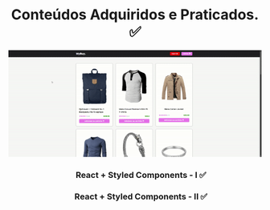 <div align="center">
  <h1>Conteúdos Adquiridos e Praticados. ✅</h1>
  <img src="https://github.com/GustavoVieiraa/React-Ada-Tech/blob/main/Styled%20Components/ReactAppAppMyBuy.gif?raw=true">
</div>
<div align="center">
  <ul>
    <h3>React + Styled Components - I ✅</h3>
    <h3>React + Styled Components - II ✅</h3>
  </ul>
</div>
